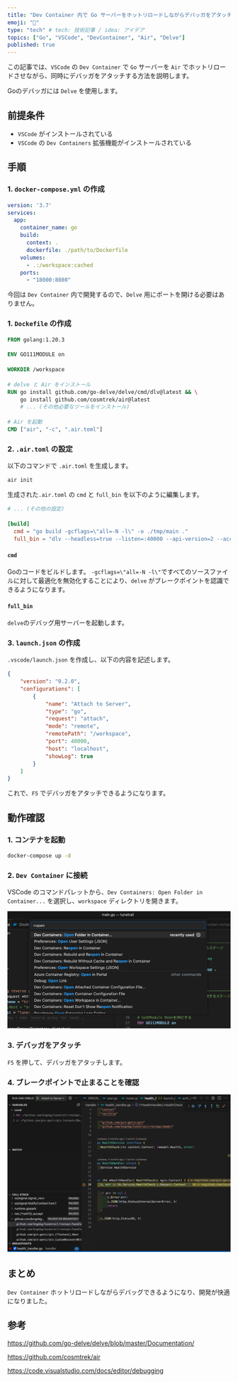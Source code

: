 ```yaml
---
title: "Dev Container 内で Go サーバーをホットリロードしながらデバッガをアタッチする (VSCode)"
emoji: "🐰"
type: "tech" # tech: 技術記事 / idea: アイデア
topics: ["Go", "VSCode", "DevContainer", "Air", "Delve"]
published: true
---
```


この記事では、`VSCode` の `Dev Container` で `Go` サーバーを `Air` でホットリロードさせながら、同時にデバッガをアタッチする方法を説明します。

Goのデバッガには `Delve` を使用します。

## 前提条件

- `VSCode` がインストールされている
- `VSCode` の `Dev Containers` 拡張機能がインストールされている

## 手順

### 1. `docker-compose.yml` の作成

```yaml
version: '3.7'
services:
  app:
    container_name: go
    build:
      context: .
      dockerfile: ./path/to/Dockerfile
    volumes:
      - .:/workspace:cached
    ports:
      - "18000:8080"

```

今回は `Dev Container` 内で開発するので、`Delve` 用にポートを開ける必要はありません。

### 1. `Dockefile` の作成

```dockerfile
FROM golang:1.20.3

ENV GO111MODULE on

WORKDIR /workspace

# delve と Air をインストール
RUN go install github.com/go-delve/delve/cmd/dlv@latest && \
    go install github.com/cosmtrek/air@latest
    # ... (その他必要なツールをインストール)

# Air を起動
CMD ["air", "-c", ".air.toml"]

```

### 2. `.air.toml` の設定

以下のコマンドで `.air.toml` を生成します。

```bash
air init
```

生成された`.air.toml` の `cmd` と `full_bin` を以下のように編集します。

```toml
# ... (その他の設定)

[build]
  cmd = "go build -gcflags=\"all=-N -l\" -o ./tmp/main ."
  full_bin = "dlv --headless=true --listen=:40000 --api-version=2 --accept-multiclient exec --continue ./tmp/main"

```

#### `cmd`

Goのコードをビルドします。
`-gcflags=\"all=-N -l\"`ですべてのソースファイルに対して最適化を無効化することにより、`delve` がブレークポイントを認識できるようになります。

#### `full_bin`

`delve`のデバッグ用サーバーを起動します。

### 3. `launch.json` の作成

`.vscode/launch.json` を作成し、以下の内容を記述します。

```json
{
    "version": "0.2.0",
    "configurations": [
        {
            "name": "Attach to Server",
            "type": "go",
            "request": "attach",
            "mode": "remote",
            "remotePath": "/workspace",
            "port": 40000,
            "host": "localhost",
            "showLog": true
        }
    ]
}
```

これで、`F5` でデバッガをアタッチできるようになります。

## 動作確認

### 1. コンテナを起動

```bash
docker-compose up -d
```

### 2. `Dev Container` に接続

VSCode のコマンドパレットから、`Dev Containers: Open Folder in Container...` を選択し、`workspace` ディレクトリを開きます。

![](/images/screenshot-2023-08-08-21.02.00.png)

### 3. デバッガをアタッチ

`F5` を押して、デバッガをアタッチします。

### 4. ブレークポイントで止まることを確認

![](/images/screenshot-2023-08-08-20.55.11.png)

## まとめ

`Dev Container` ホットリロードしながらデバッグできるようになり、開発が快適になりました。

## 参考

https://github.com/go-delve/delve/blob/master/Documentation/

https://github.com/cosmtrek/air

https://code.visualstudio.com/docs/editor/debugging
